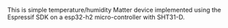This is simple temperature/humidity Matter device implemented using the Espressif SDK on a esp32-h2 micro-controller with SHT31-D.